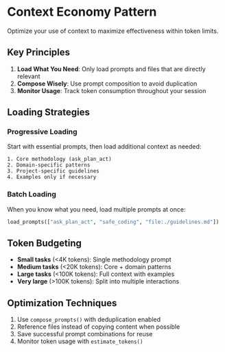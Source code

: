 <!-- id:context_economy emoji:💰 -->

# Context Economy Pattern

Optimize your use of context to maximize effectiveness within token limits.

## Key Principles

1. **Load What You Need**: Only load prompts and files that are directly relevant
2. **Compose Wisely**: Use prompt composition to avoid duplication
3. **Monitor Usage**: Track token consumption throughout your session

## Loading Strategies

### Progressive Loading
Start with essential prompts, then load additional context as needed:
```
1. Core methodology (ask_plan_act)
2. Domain-specific patterns
3. Project-specific guidelines
4. Examples only if necessary
```

### Batch Loading
When you know what you need, load multiple prompts at once:
```python
load_prompts(["ask_plan_act", "safe_coding", "file:./guidelines.md"])
```

## Token Budgeting

- **Small tasks** (<4K tokens): Single methodology prompt
- **Medium tasks** (<20K tokens): Core + domain patterns  
- **Large tasks** (<100K tokens): Full context with examples
- **Very large** (>100K tokens): Split into multiple interactions

## Optimization Techniques

1. Use `compose_prompts()` with deduplication enabled
2. Reference files instead of copying content when possible
3. Save successful prompt combinations for reuse
4. Monitor token usage with `estimate_tokens()`